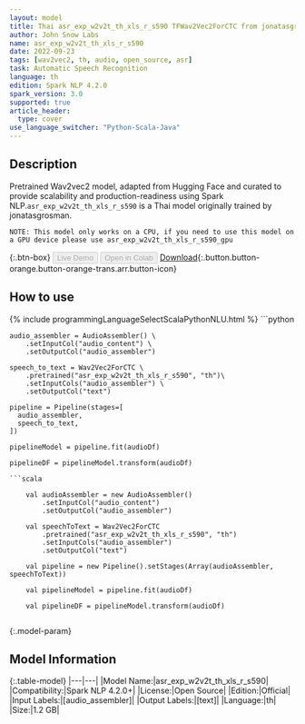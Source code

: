 ```yaml
---
layout: model
title: Thai asr_exp_w2v2t_th_xls_r_s590 TFWav2Vec2ForCTC from jonatasgrosman
author: John Snow Labs
name: asr_exp_w2v2t_th_xls_r_s590
date: 2022-09-23
tags: [wav2vec2, th, audio, open_source, asr]
task: Automatic Speech Recognition
language: th
edition: Spark NLP 4.2.0
spark_version: 3.0
supported: true
article_header:
  type: cover
use_language_switcher: "Python-Scala-Java"
---
```


## Description

Pretrained Wav2vec2  model, adapted from Hugging Face and curated to provide scalability and production-readiness using Spark NLP.`asr_exp_w2v2t_th_xls_r_s590` is a Thai model originally trained by jonatasgrosman.

    NOTE: This model only works on a CPU, if you need to use this model on a GPU device please use asr_exp_w2v2t_th_xls_r_s590_gpu

{:.btn-box}
<button class="button button-orange" disabled>Live Demo</button>
<button class="button button-orange" disabled>Open in Colab</button>
[Download](https://s3.amazonaws.com/auxdata.johnsnowlabs.com/public/models/asr_exp_w2v2t_th_xls_r_s590_th_4.2.0_3.0_1663948455478.zip){:.button.button-orange.button-orange-trans.arr.button-icon}

## How to use



<div class="tabs-box" markdown="1">
{% include programmingLanguageSelectScalaPythonNLU.html %}
```python

    audio_assembler = AudioAssembler() \
        .setInputCol("audio_content") \
        .setOutputCol("audio_assembler")

    speech_to_text = Wav2Vec2ForCTC \
        .pretrained("asr_exp_w2v2t_th_xls_r_s590", "th")\
        .setInputCols("audio_assembler") \
        .setOutputCol("text")

    pipeline = Pipeline(stages=[
      audio_assembler,
      speech_to_text,
    ])

    pipelineModel = pipeline.fit(audioDf)

    pipelineDF = pipelineModel.transform(audioDf)
```
```scala

    val audioAssembler = new AudioAssembler()
        .setInputCol("audio_content") 
        .setOutputCol("audio_assembler")

    val speechToText = Wav2Vec2ForCTC
        .pretrained("asr_exp_w2v2t_th_xls_r_s590", "th")
        .setInputCols("audio_assembler") 
        .setOutputCol("text") 

    val pipeline = new Pipeline().setStages(Array(audioAssembler, speechToText))

    val pipelineModel = pipeline.fit(audioDf)

    val pipelineDF = pipelineModel.transform(audioDf)
    
```
</div>

{:.model-param}
## Model Information

{:.table-model}
|---|---|
|Model Name:|asr_exp_w2v2t_th_xls_r_s590|
|Compatibility:|Spark NLP 4.2.0+|
|License:|Open Source|
|Edition:|Official|
|Input Labels:|[audio_assembler]|
|Output Labels:|[text]|
|Language:|th|
|Size:|1.2 GB|